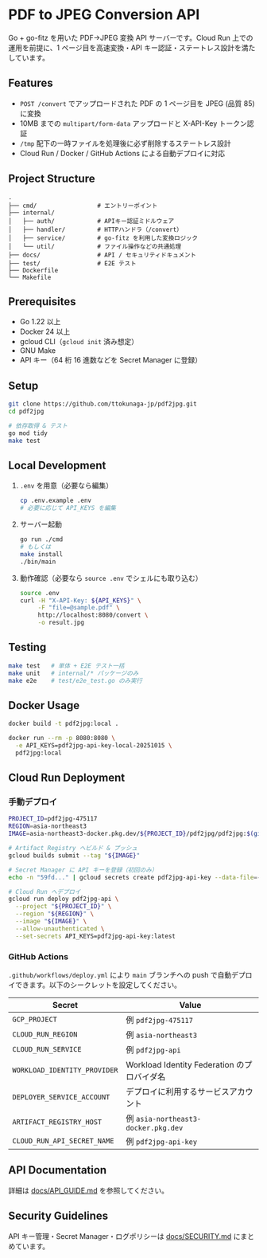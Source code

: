 # PDF to JPEG Conversion API

Go + go-fitz を用いた PDF→JPEG 変換 API サーバーです。Cloud Run 上での運用を前提に、1 ページ目を高速変換・API キー認証・ステートレス設計を満たしています。

## Features

- `POST /convert` でアップロードされた PDF の 1 ページ目を JPEG (品質 85) に変換
- 10MB までの `multipart/form-data` アップロードと X-API-Key トークン認証
- `/tmp` 配下の一時ファイルを処理後に必ず削除するステートレス設計
- Cloud Run / Docker / GitHub Actions による自動デプロイに対応

## Project Structure

```
.
├── cmd/                 # エントリーポイント
├── internal/
│   ├── auth/            # APIキー認証ミドルウェア
│   ├── handler/         # HTTPハンドラ（/convert）
│   ├── service/         # go-fitz を利用した変換ロジック
│   └── util/            # ファイル操作などの共通処理
├── docs/                # API / セキュリティドキュメント
├── test/                # E2E テスト
├── Dockerfile
└── Makefile
```

## Prerequisites

- Go 1.22 以上
- Docker 24 以上
- gcloud CLI（`gcloud init` 済み想定）
- GNU Make
- API キー（64 桁 16 進数などを Secret Manager に登録）

## Setup

```bash
git clone https://github.com/ttokunaga-jp/pdf2jpg.git
cd pdf2jpg

# 依存取得 & テスト
go mod tidy
make test
```

## Local Development

1. `.env` を用意（必要なら編集）  
   ```bash
   cp .env.example .env
   # 必要に応じて API_KEYS を編集
   ```
2. サーバー起動  
   ```bash
   go run ./cmd
   # もしくは
   make install
   ./bin/main
   ```
3. 動作確認（必要なら `source .env` でシェルにも取り込む）  
   ```bash
   source .env
   curl -H "X-API-Key: ${API_KEYS}" \
        -F "file=@sample.pdf" \
        http://localhost:8080/convert \
        -o result.jpg
   ```

## Testing

```bash
make test   # 単体 + E2E テスト一括
make unit   # internal/* パッケージのみ
make e2e    # test/e2e_test.go のみ実行
```

## Docker Usage

```bash
docker build -t pdf2jpg:local .

docker run --rm -p 8080:8080 \
  -e API_KEYS=pdf2jpg-api-key-local-20251015 \
  pdf2jpg:local
```

## Cloud Run Deployment

### 手動デプロイ

```bash
PROJECT_ID=pdf2jpg-475117
REGION=asia-northeast3
IMAGE=asia-northeast3-docker.pkg.dev/${PROJECT_ID}/pdf2jpg/pdf2jpg:$(git rev-parse HEAD)

# Artifact Registry へビルド & プッシュ
gcloud builds submit --tag "${IMAGE}"

# Secret Manager に API キーを登録（初回のみ）
echo -n "59fd..." | gcloud secrets create pdf2jpg-api-key --data-file=- --replication-policy=automatic

# Cloud Run へデプロイ
gcloud run deploy pdf2jpg-api \
  --project "${PROJECT_ID}" \
  --region "${REGION}" \
  --image "${IMAGE}" \
  --allow-unauthenticated \
  --set-secrets API_KEYS=pdf2jpg-api-key:latest
```

### GitHub Actions

`.github/workflows/deploy.yml` により `main` ブランチへの push で自動デプロイできます。以下のシークレットを設定してください。

| Secret | Value |
| --- | --- |
| `GCP_PROJECT` | 例 `pdf2jpg-475117` |
| `CLOUD_RUN_REGION` | 例 `asia-northeast3` |
| `CLOUD_RUN_SERVICE` | 例 `pdf2jpg-api` |
| `WORKLOAD_IDENTITY_PROVIDER` | Workload Identity Federation のプロバイダ名 |
| `DEPLOYER_SERVICE_ACCOUNT` | デプロイに利用するサービスアカウント |
| `ARTIFACT_REGISTRY_HOST` | 例 `asia-northeast3-docker.pkg.dev` |
| `CLOUD_RUN_API_SECRET_NAME` | 例 `pdf2jpg-api-key` |

## API Documentation

詳細は [docs/API_GUIDE.md](docs/API_GUIDE.md) を参照してください。

## Security Guidelines

API キー管理・Secret Manager・ログポリシーは [docs/SECURITY.md](docs/SECURITY.md) にまとめています。
